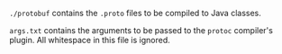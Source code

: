 `./protobuf` contains the `.proto` files to be compiled to Java classes.

`args.txt` contains the arguments to be passed to the `protoc` compiler's plugin. All whitespace in this file is ignored.
